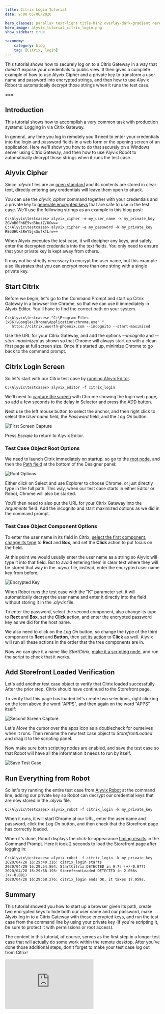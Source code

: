```yaml
---
title: Citrix Login Tutorial
date: 9:00 05/06/2020 

hero_classes: parallax text-light title-h1h2 overlay-dark-gradient hero-large
hero_image: alyvix_tutorial_citrix_login.png
show_sidebar: true

taxonomy:
    category: blog
    tag: [Citrix, login]
---
```


This tutorial shows how to securely log on to a Citrix Gateway in a way that doesn't expose your credentials to public view. It then gives a complete example of how to use Alyvix Cipher and a private key to transform a user name and password into encrypted strings, and then how to use Alyvix Robot to automatically decrypt those strings when it runs the test case.


===


## Introduction

This tutorial shows how to accomplish a very common task with production systems: Logging in via Citrix Gateway.

In general, any time you log in remotely you'll need to enter your credentials into the login and password fields in a web form or the opening screen of an application. Here we'll show you how to do that securely on a Windows server using Citrix Gateway, and then how to use Alyvix Robot to automatically decrypt those strings when it runs the test case.


## Alyvix Cipher

Since *.alyvix* files are an [open standard](https://alyvix.com/learn/test_case_data_format.html#test-case-data-format) and its contents are stored in clear text, directly entering any credentials will leave them open to attack.

You can use the *alyvix_cipher* command together with your credentials and a private key to [generate encrypted keys](https://alyvix.com/learn/test_case_execution.html#alyvix-cipher-for-encryption) that are safe to use in the test case. We'll use the following strings as an example in this blog post:

    C:\Alyvix\testcases> alyvix_cipher -e my_user_name -k my_private_key
    ZGVoB0Fh6E5vd5buiZ/UOw==
    C:\Alyvix\testcases> alyvix_cipher -e my_password -k my_private_key
    RE6UHUklReY5jxSwfkfLrw==

When Alyvix executes the test case, it will decipher any keys, and safely enter the decrypted credentials into the text fields. You only need to ensure that your private key is kept away from others.

It may not be strictly necessary to encrypt the user name, but this example also illustrates that you can encrypt more than one string with a single private key.


## Start Citrix

Before we begin, let's go to the Command Prompt and start up Citrix Gateway in a browser like Chrome, so that we can use it immediately in Alyvix Editor. You'll have to find the correct path on your system.

    C:\Alyvix\testcases> "C:\Program Files (x86)\Google\Chrome\Application\chrome.exe" ^
       https://citrix.wuerth-phoenix.com --incognito --start-maximized

Use the URL for your Citrix Gateway, and add the options *--incognito* and *--start-maximized* as shown so that Chrome will always start up with a clean first page at full screen size. Once it's started up, minimize Chrome to go back to the command prompt.


## Citrix Login Screen

So let's start with our Citrix test case by [running Alyvix Editor](https://alyvix.com/learn/test_case_building.html#test-case-building-editor).

    C:\Alyvix\testcases> alyvix_editor -f citrix_login

We'll need to [capture the screen](https://alyvix.com/learn/test_case_building/selector_interface_overview.html#selector-interface-overview) with Chrome showing the login web page, so add a few seconds to the delay in Selector and press the ADD button.

Next use the left mouse button to select the anchor, and then right click to select the *User name* field, the *Password* field, and the *Log On* button.

![First Screen Capture](alyvix_tutorial_citrix_login_01_first_capture.png)

Press *Escape* to return to Alyvix Editor.


### Test Case Object Root Options

We need to launch Citrix immediately on startup, so go to the [root node](https://alyvix.com/learn/test_case_building/designer_component_tree.html#structure-of-the-component-tree), and then the [Path field](https://alyvix.com/learn/test_case_building/designer_component_options.html#root-component-options) at the bottom of the Designer panel:

![Root Options](alyvix_tutorial_citrix_login_02_root_options.png)

Either click on Select and use Explorer to choose Chrome, or just directly type in the full path. This way, when our test case starts in either Editor or Robot, Chrome will also be started.

You'll then need to also put the URL for your Citrix Gateway into the *Arguments* field. Add the incognito and start maximized options as we did in the command prompt.


### Test Case Object Component Options

To enter the user name in its field in Citrix, [select the first component](https://alyvix.com/learn/test_case_building/designer_interface_overview.html#selections-subselections-and-regions-of-interest), [change its type](https://alyvix.com/learn/test_case_building/designer_component_options.html#rectangle-type-options) to **Rect** and **Box**, and set the **Click** action to put focus on the field.

At this point we would usually enter the user name as a string so Alyvix will type it into that field. But to avoid entering them in clear text where they will be stored that way in the *.alyvix* file, instead, enter the encrypted user name key from before;

![Encrypted Key](alyvix_tutorial_citrix_login_03_encrypted_key.png)

When Robot runs the test case with the "K" parameter set, it will automatically decrypt the user name and enter it directly into the field without storing it in the *.alyvix* file.

To enter the password, select the second component, also change its type to **Rect** and **Box**, set the **Click** action, and enter the encrypted password key as we did for the host name.

We also need to click on the *Log On* button, so change the type of the third component to **Rect** and **Button**, then [set its action](https://alyvix.com/learn/test_case_building/designer_component_options.html#common-options) to **Click** as well. Alyvix will run all these actions in the order that the tree components are in.

Now we can give it a name like *StartCitrix*, [make it a scripting node](https://alyvix.com/learn/test_case_building/editor_scripting_panel.html#editor-script-building), and run the script to check that it works.


## Add Storefront Loaded Verification

Let's add another test case object to verify that Citrix loaded successfully. After the prior step, Citrix should have continued to the Storefront page.

To verify that this page has loaded let's create two selections, right clicking on the icon above the word "APPS", and then again on the word "APPS" itself:

![Second Screen Capture](alyvix_tutorial_citrix_login_04_second_capture.png)

Let's *Move* the cursor over the apps icon as a doublecheck for ourselves when it runs. Then rename the new test case object to *StorefrontLoaded* and drag it to the scripting panel.

Now make sure both scripting nodes are enabled, and save the test case so that Robot will have all the information it needs to run by itself.

![Save Test Case](alyvix_tutorial_citrix_login_05_saved_test_case.png)


## Run Everything from Robot

So let's try running the entire test case from [Alyvix Robot](https://alyvix.com/learn/test_case_execution.html#test-case-execution) at the command line, adding our private key so Robot can decrypt our credential keys that are now stored in the *.alyvix* file.

    C:\Alyvix\testcases> alyvix_robot -f citrix_login -k my_private_key

When it runs, it will start Chrome at our URL, enter the user name and password, click the *Log On* button, and then check that the Storefront page has correctly loaded.

When it's done, Robot displays the click-to-appearance [timing results](https://alyvix.com/learn/test_case_execution.html#cli-output-format) in the Command Prompt. Here it took 2 seconds to load the Storefront page after logging in:

    C:\Alyvix\testcases> alyvix_robot -f citrix_login -k my_private_key
    2020/04/28 16:29:40.316: citrix_login starts
    2020/04/28 16:29:54.864: StartCitrix DETECTED in 9.7s (+/-0.077)
    2020/04/28 16:29:58.193: StorefrontLoaded DETECTED in 2.056s (+/-0.081)
    2020/04/28 16:29:58.276: citrix_login ends OK, it takes 17.959s.


## Summary

This tutorial showed you how to start up a browser given its path, create two encrypted keys to hide both our user name and our password, make Alyvix log in to a Citrix Gateway with those encrypted keys, and run the test case from the command line by using your private key (if you're scripting it, be sure to protect it with permissions or root access).

The content in this tutorial, of course, serves as the first step in a longer test case that will actually do some work within the remote desktop. After you've done those additional steps, don't forget to make your test case log out from Citrix!

<iframe width="288" height="162" src="https://www.youtube.com/embed/KNfB_pVijX4?color=white&rel=0" frameborder="0" allow="accelerometer; autoplay; encrypted-media; gyroscope; picture-in-picture" allowfullscreen></iframe>
